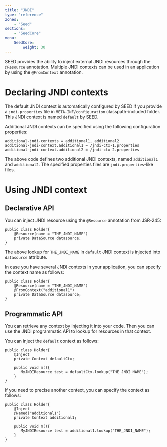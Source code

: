 ```yaml
---
title: "JNDI"
type: "reference"
zones:
    - "Seed"
sections:
    - "SeedCore"
menu:
    SeedCore:
        weight: 30
---
```


SEED provides the ability to inject external JNDI resources through the `@Resource` annotation. Multiple JNDI contexts can
be used in an application by using the `@FromContext` annotation.

Declaring JNDI contexts
=======================

The default JNDI context is automatically configured by SEED if you provide a `jndi.properties` file in `META-INF/configuration` classpath-included folder. 
This JNDI context is named `default` by SEED.

Additional JNDI contexts can be specified using the following configuration properties:

    additional-jndi-contexts = additional1, additional2
    additional-jndi-context.additional1 = /jndi-ctx-1.properties
    additional-jndi-context.additional2 = /jndi-ctx-2.properties

The above code defines two additional JNDI contexts, named `additional1` and `additional2`. The specified properties
files are `jndi.properties`-like files.

Using JNDI context
==================

Declarative API
---------------

You can inject JNDI resource using the `@Resource` annotation from JSR-245:

    public class Holder{
        @Resource(name = "THE_JNDI_NAME")
        private DataSource datasource;
    }

The above lookup for `THE_JNDI_NAME` in `default` JNDI context is injected into `datasource` attribute. 

In case you have several JNDI contexts in your application, you can specify the context name as follows:

    public class Holder{
        @Resource(name = "THE_JNDI_NAME")
        @FromContext("additional1")
        private DataSource datasource;
    }

Programmatic API
----------------

You can retrieve any context by injecting it into your code. Then you can use the JNDI programmatic API to lookup
for resources in that context.

You can inject the `default` context as follows:

    public class Holder{
        @Inject
        private Context defaultCtx;

        public void m(){
           MyJNDIResource test = defaultCtx.lookup("THE_JNDI_NAME");
        }
    }

If you need to precise another context, you can specify the context as follows:

    public class Holder{
        @Inject
        @Named("additional1")
        private Context additional1;

        public void m(){
           MyJNDIResource test = additional1.lookup("THE_JNDI_NAME");
        }
    }
